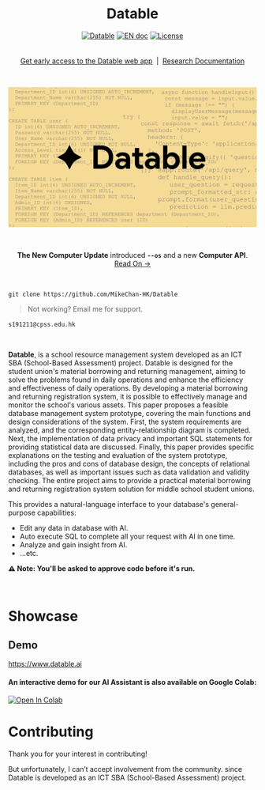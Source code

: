 <h1 align="center">Datable</h1>

<p align="center">
    <a href="https://github.com/MikeChan-HK/Datable"><img src="https://img.shields.io/static/v1?label=Share My Repo&message=Datable&color=gold&style=flat" alt="Datable"/></a>
    <a href="https://github.com/OpenInterpreter/open-interpreter/blob/main/docs/README_EN.md"><img src="https://img.shields.io/badge/Doc-English-white.svg" alt="EN doc"/></a>
    <a href="https://github.com/MikeChan-HK/Datable/blob/main/LICENSE"><img src="https://img.shields.io/static/v1?label=license&message=MIT&color=white&style=flat" alt="License"/></a>
    <br>
    <br>
    <br><a href="s191211@cpss.edu.hk">Get early access to the Datable web app</a>‎ ‎ |‎ ‎ <a href="https://docs.google.com/document/d/1YkVW-xTbZ6kdDMHiEEH0Ls8R_bz_hpFfJt4RAvD3fFY/edit">Research Documentation</a><br>
</p>

<br>

![poster](https://github.com/MikeChan-HK/Datable/blob/main/public/Assets/logo_introduction.png)

<br>
<p align="center">
<strong>The New Computer Update</strong> introduced <strong><code>--os</code></strong> and a new <strong>Computer API</strong>. <a href="https://changes.openinterpreter.com/log/the-new-computer-update">Read On →</a>
</p>
<br>

```shell
git clone https://github.com/MikeChan-HK/Datable
```

> Not working? Email me for support.

```shell
s191211@cpss.edu.hk
```

<br>

**Datable**, is a school resource management system developed as an ICT SBA (School-Based Assessment) project. Datable is designed for the student union's material borrowing and returning management, aiming to solve the problems found in daily operations and enhance the efficiency and effectiveness of daily operations.  By developing a material borrowing and returning registration system, it is possible to effectively manage and monitor the school's various assets. This paper proposes a feasible database management system prototype, covering the main functions and design considerations of the system. First, the system requirements are analyzed, and the corresponding entity-relationship diagram is completed. Next, the implementation of data privacy and important SQL statements for providing statistical data are discussed. Finally, this paper provides specific explanations on the testing and evaluation of the system prototype, including the pros and cons of database design, the concepts of relational databases, as well as important issues such as data validation and validity checking. The entire project aims to provide a practical material borrowing and returning registration system solution for middle school student unions.

This provides a natural-language interface to your database's general-purpose capabilities:

- Edit any data in database with AI.
- Auto execute SQL to complete all your request with AI in one time.
- Analyze and gain insight from AI.
- ...etc.

**⚠️ Note: You'll be asked to approve code before it's run.**

<br>

# Showcase

## Demo

https://www.datable.ai

#### An interactive demo for our AI Assistant is also available on Google Colab:

[![Open In Colab](https://colab.research.google.com/assets/colab-badge.svg)](https://colab.research.google.com/drive/1jx9Q-D29MW7dHgEW01VlYXc5YPP5Cj8H?usp=sharing)

# Contributing

Thank you for your interest in contributing!

But unfortunately, I can’t accept involvement from the community. since Datable is developed as an ICT SBA (School-Based Assessment) project.